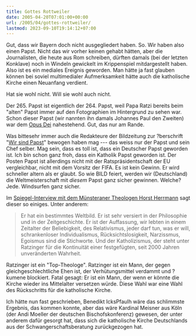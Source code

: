 ```yaml
---
title: Gottes Rottweiler
date: 2005-04-20T07:01:00+00:00
url: /2005/04/gottes-rottweiler/
lastmod: 2023-09-10T19:14:12+07:00
---
```

Gut, dass wir Bayern doch nicht ausgegliedert haben. So. Wir haben also einen Papst. Nicht das wir vorher keinen gehabt hätten, aber die Journalisten, die heute aus Rom schreiben, dürften damals (bei der letzten Konklave) noch in Windeln gewickelt im Krippenspiel mitdargestellt haben. Also ist es ein mediales Ereignis geworden. Man hätte ja fast glauben können bei soviel multimedialer Aufmerksamkeit hätte auch die katholische Kirche einen Neuanfang verdient.

Hat sie wohl nicht. Will sie wohl auch nicht.

Der 265. Papst ist eigentlich der 264. Papst, weil Papa Ratzi bereits beim "alten" Papst immer auf den Fotographien im Hintergrund zu sehen war. Schon dieser Papst (wir nannten ihn damals Johannes Paul den Zweiten) war dem [Opus Dei][1] nahestehend. Gut, das nur am Rande.

Was bittesehr immer auch die Redakteure der Bildzeitung zur ?berschrift "[Wir sind Papst][2]" bewogen haben mag --- das weiss nur der Papst und sein Chef selber. Mag sein, dass es toll ist, dass ein Deutscher Papst geworden ist. Ich bin schon ganz froh, dass ein Katholik Papst geworden ist. Der Posten Papst ist allerdings nicht mit der Ratspräsidentschaft der EU vergleichbar, nicht mit dem Vorsitz der FIFA. Es ist kein Gewinn. Er wird schneller altern als er glaubt. So wie BILD feiert, werden wir (Deutschland) die Weltmeisterschaft mit _diesem_ Papst ganz sicher gewinnen. Welche? Jede. Windsurfen ganz sicher.

Im [Spiegel-Interview mit dem Münsteraner Theologen Horst Herrmann][3] sagt dieser so einiges. Unter anderem:

> Er hat ein bestimmtes Weltbild. Er ist sehr versiert in der Philosophie und in der Zeitgeschichte. Er ist der Auffassung, wir lebten in einem Zeitalter der Beliebigkeit, des Relativismus, jeder darf tun, was er will, schrankenloser Individualismus, Rücksichtslosigkeit, Narzissmus, Egoismus sind die Stichworte. Und der Katholizismus, der steht unter Ratzinger für die Kontinuität einer festgefügten, seit 2000 Jahren unveränderten Wahrheit.

Ratzinger ist ein "Top-Theologe". Ratzinger ist ein Mann, der gegen gleichgeschlechtliche Ehen ist, der Verhütungsmittel verdammt und ?kumene blockiert. Fatal gesagt: Er ist ein Mann, der wenn er könnte die Kirche wieder ins Mittelalter versetzen würde. Diese Wahl war eine Wahl des Rückschritts für die katholische Kirche.

Ich hätte nun fast geschrieben, Benedikt IcksPfauIh wäre das schlimmste Ergebnis, das kommen konnte, aber das wäre Kardinal Meisner aus Köln (der Andi Moeller der deutschen Bischofskonferenz) gewesen, der unter anderem dafür gesorgt hat, dass sich die katholische Kirche Deutschlands aus der Schwangerschaftsberatung zurückgezogen hat.

 [1]: http://de.wikipedia.org/wiki/Opus_dei
 [2]: http://www.hebig.com/archives/003013.shtml
 [3]: http://www.spiegel.de/panorama/0,1518,352304,00.html
